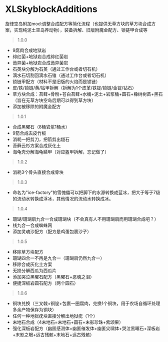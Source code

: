# XLSkyblockAdditions
旋律空岛附加mod:调整合成配方等简化流程（也提供无草方块的草方块合成方案，实现纯泥土空岛养动物），装备拆解、旧版附魔金配方、锁链甲合成等

> 1.0.0
- 9腐肉合成地狱岩
- 绯红菌+地狱岩合成绯红菌岩
- 诡异菌+地狱岩合成诡异菌岩
- 石英块分解为石英（通过工作台或者切石机）
- 滴水石切割回滴水石锥（通过工作台或者切石机）
- 锁链甲配方（材料不是旧版的火焰而是锁链）
- 皮/铁/锁链/黄/钻甲拆解（拆解为1个皮革/铁锭/锁链/金锭/钻石）
- 草方块合成：苔藓+骨粉+苍白苔藓+水桶+泥土+岩浆桶+圆石+橡树树苗+黑石（旨在无草方块空岛后期可以得到草方块）
- 添加被移除的附魔金配方
> 1.0.1
- 合成黑曜石（8桶岩浆1桶水）
- 9箭合成去皮竹板
- 消耗一把剪刀，把箭剪出燧石
- 苔藓云杉方案合成灰化土
- 海龟壳分解海龟鳞甲（对应盔甲拆解，忘记做了）
> 1.0.2
- 消耗3个骨头直接合成骨块
> 1.0.3
- 命名为"ice-factory"的雪傀儡可以把脚下的水源转换成蓝冰，把大于等于7级的流动水转换成浮冰，其他情况的流动水转换成冰。
> 1.0.4
- 珊瑚/珊瑚扇九合一合成珊瑚块（不会真有人不用珊瑚扇而用珊瑚合成吧？）
- 线九合一合成蜘蛛网
- 添加灵魂沙配方（配方是鸡蛋包裹沙子）
> 1.0.5
- 移除草方块配方
- 珊瑚四合一不再是九合一（珊瑚扇仍然九合一）
- 移除合成灰化土方案
- 无损分解西瓜为西瓜片
- 添加哭泣黑曜石配方（黑曜石+恶魂之泪）
- 便捷深板岩圆石配方（两个圆石）
> 1.0.6
- 铜块兑换（三叉戟+铜锭+包裹一圈腐肉，兑换1个铜块，用于农场自循环处理多余产物保存为铜块）
- 任何一种地狱疣块直接分解出地狱疣（1个）
- 末地石合成（4末地石=末地石+圆石+末影珍珠+紫颂果）
- 强化深板岩配方（幽匿感测体+幽匿催发体+幽匿尖啸体+哭泣黑曜石+深板岩+末影之眼+远古残骸+末地石+远古残骸）
